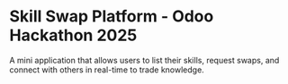 # Skill Swap Platform - Odoo Hackathon 2025

A mini application that allows users to list their skills, request swaps, and connect with others in real-time to trade knowledge.


